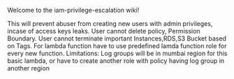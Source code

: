 Welcome to the iam-privilege-escalation wiki!

This will prevent abuser from creating new users with admin privileges, incase of access keys leaks.
User cannot delete policy, Permission Boundary.
User cannot terminate important Instances,RDS,S3 Bucket based on Tags.
For lambda function have to use predefined lamda function role for every new function. Limitations: Log groups will be in mumbai region for this basic lambda, or have to create another role with policy having log group in another region
